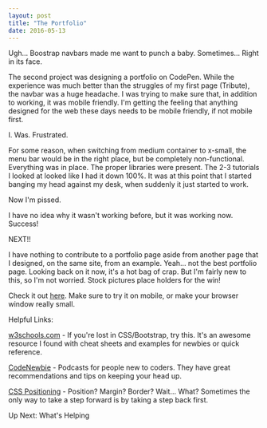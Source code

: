 ```yaml
---
layout: post
title: "The Portfolio"
date: 2016-05-13
---
```


Ugh... Boostrap navbars made me want to punch a baby. Sometimes... Right in its face.

The second project was designing a portfolio on CodePen. While the experience was much better than the struggles of my first page (Tribute), the navbar was a huge headache. I was trying to make sure that, in addition to working, it was mobile friendly. I'm getting the feeling that anything designed for the web these days needs to be mobile friendly, if not mobile first.

I. Was. Frustrated.

For some reason, when switching from medium container to x-small, the menu bar would be in the right place, but be completely non-functional. Everything was in place. The proper libraries were present. The 2-3 tutorials I looked at looked like I had it down 100%. It was at this point that I started banging my head against my desk, when suddenly it just started to work.

Now I'm pissed.

I have no idea why it wasn't working before, but it was working now. Success!

NEXT!!

I have nothing to contribute to a portfolio page aside from another page that I designed, on the same site, from an example. Yeah... not the best portfolio page. Looking back on it now, it's a hot bag of crap. But I'm fairly new to this, so I'm not worried. Stock pictures place holders for the win!

Check it out <a href="https://codepen.io/falterfriday/full/MyzNVe/" target="_blank">here</a>. Make sure to try it on mobile, or make your browser window really small.

 

Helpful Links:

<a href="http://www.w3schools.com/bootstrap/default.asp" target="_blank">w3schools.com</a> - If you're lost in CSS/Bootstrap, try this. It's an awesome resource I found with cheat sheets and examples for newbies or quick reference.

<a href="http://www.codenewbie.org" target="_blank">CodeNewbie</a> - Podcasts for people new to coders. They have great recommendations and tips on keeping your head up.

<a href="http://vanseodesign.com/css/css-positioning/" target="_blank">CSS Positioning</a> - Position? Margin? Border? Wait... What? Sometimes the only way to take a step forward is by taking a step back first.


Up Next: What's Helping
